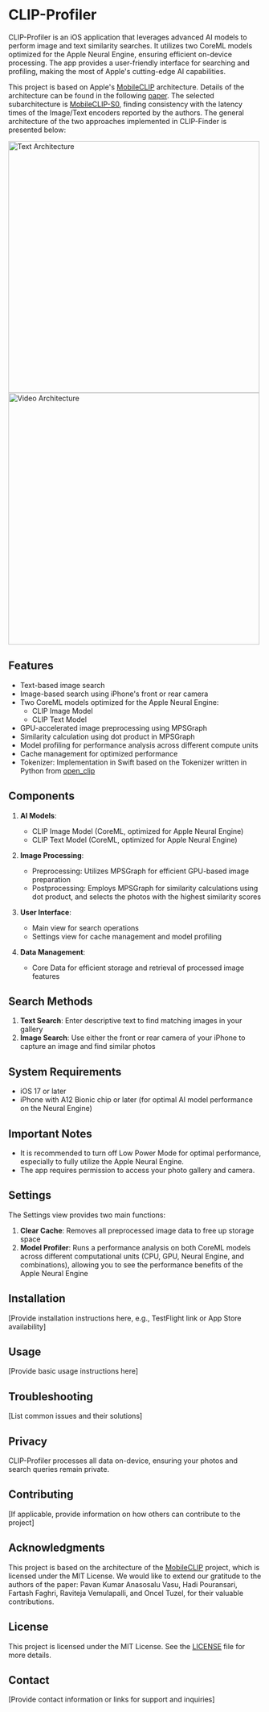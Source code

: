 # CLIP-Profiler

CLIP-Profiler is an iOS application that leverages advanced AI models to perform image and text similarity searches. It utilizes two CoreML models optimized for the Apple Neural Engine, ensuring efficient on-device processing. The app provides a user-friendly interface for searching and profiling, making the most of Apple's cutting-edge AI capabilities.

This project is based on Apple's [MobileCLIP](https://github.com/apple/ml-mobileclip) architecture. Details of the architecture can be found in the following [paper](https://arxiv.org/pdf/2311.17049). The selected subarchitecture is [MobileCLIP-S0](https://huggingface.co/apple/mobileclip_s0_timm), finding consistency with the latency times of the Image/Text encoders reported by the authors. The general architecture of the two approaches implemented in CLIP-Finder is presented below:

<img width="500" alt="Text Architecture" src="https://github.com/fguzman82/CLIP-Finder2/assets/34175524/fade6b3d-e40e-40a5-befa-eb78031ef236">
<img width="500" alt="Video Architecture" src="https://github.com/fguzman82/CLIP-Finder2/assets/34175524/8d6ac3d8-5567-4b37-9d66-1e1001ee86e2">



## Features

- Text-based image search
- Image-based search using iPhone's front or rear camera
- Two CoreML models optimized for the Apple Neural Engine:
  - CLIP Image Model
  - CLIP Text Model
- GPU-accelerated image preprocessing using MPSGraph
- Similarity calculation using dot product in MPSGraph
- Model profiling for performance analysis across different compute units
- Cache management for optimized performance
- Tokenizer: Implementation in Swift based on the Tokenizer written in Python from [open_clip](https://github.com/mlfoundations/open_clip/blob/main/src/open_clip/tokenizer.py)


## Components

1. **AI Models**: 
   - CLIP Image Model (CoreML, optimized for Apple Neural Engine)
   - CLIP Text Model (CoreML, optimized for Apple Neural Engine)

2. **Image Processing**:
   - Preprocessing: Utilizes MPSGraph for efficient GPU-based image preparation
   - Postprocessing: Employs MPSGraph for similarity calculations using dot product, and selects the photos with the highest similarity scores

3. **User Interface**:
   - Main view for search operations
   - Settings view for cache management and model profiling

4. **Data Management**:
   - Core Data for efficient storage and retrieval of processed image features

## Search Methods

1. **Text Search**: Enter descriptive text to find matching images in your gallery
2. **Image Search**: Use either the front or rear camera of your iPhone to capture an image and find similar photos

## System Requirements

- iOS 17 or later
- iPhone with A12 Bionic chip or later (for optimal AI model performance on the Neural Engine)

## Important Notes

- It is recommended to turn off Low Power Mode for optimal performance, especially to fully utilize the Apple Neural Engine.
- The app requires permission to access your photo gallery and camera.

## Settings

The Settings view provides two main functions:

1. **Clear Cache**: Removes all preprocessed image data to free up storage space
2. **Model Profiler**: Runs a performance analysis on both CoreML models across different computational units (CPU, GPU, Neural Engine, and combinations), allowing you to see the performance benefits of the Apple Neural Engine


## Installation

[Provide installation instructions here, e.g., TestFlight link or App Store availability]

## Usage

[Provide basic usage instructions here]

## Troubleshooting

[List common issues and their solutions]

## Privacy

CLIP-Profiler processes all data on-device, ensuring your photos and search queries remain private.

## Contributing

[If applicable, provide information on how others can contribute to the project]

## Acknowledgments

This project is based on the architecture of the [MobileCLIP](https://github.com/apple/ml-mobileclip) project, which is licensed under the MIT License. We would like to extend our gratitude to the authors of the paper: Pavan Kumar Anasosalu Vasu, Hadi Pouransari, Fartash Faghri, Raviteja Vemulapalli, and Oncel Tuzel, for their valuable contributions.

## License

This project is licensed under the MIT License. See the [LICENSE](LICENSE) file for more details.


## Contact

[Provide contact information or links for support and inquiries]
